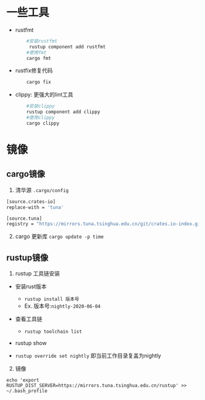 # 一些工具
- rustfmt
    ```bash
        #安装rustfmt
         rustup component add rustfmt
        #使用fmt
        cargo fmt
    ```
- rustfix修复代码
    ```bash
        cargo fix
    ```
- clippy: 更强大的lint工具 
    ```bash
        #安装clippy
        rustup component add clippy
        #使用clippy
        cargo clippy
    ```

# 镜像

## cargo镜像

1. 清华源
``.cargo/config``
```bash
[source.crates-io]
replace-with = 'tuna'

[source.tuna]
registry = "https://mirrors.tuna.tsinghua.edu.cn/git/crates.io-index.git"

```


2. cargo 更新库
``cargo update -p time``


## rustup镜像

1. rustup 工具链安装
- 安装rust版本
  - ``rustup install 版本号``
  - Ex. 版本号:``nightly-2020-06-04`` 

- 查看工具链
  - ``rustup toolchain list``
- rustup show
- ``rustup override set nightly`` 即当前工作目录复盖为nightly

2. 镜像

``echo 'export RUSTUP_DIST_SERVER=https://mirrors.tuna.tsinghua.edu.cn/rustup' >> ~/.bash_profile``